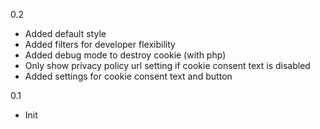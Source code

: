 0.2
- Added default style
- Added filters for developer flexibility
- Added debug mode to destroy cookie (with php)
- Only show privacy policy url setting if cookie consent text is disabled
- Added settings for cookie consent text and button

0.1
- Init